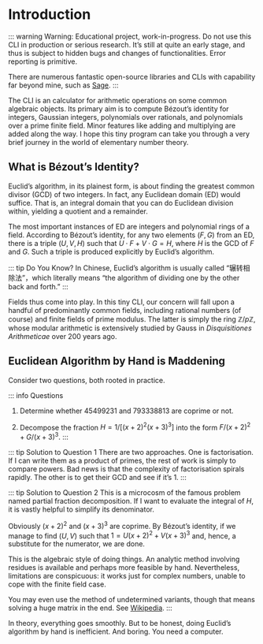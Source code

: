 # Introduction

::: warning Warning: Educational project, work-in-progress.
Do not use this CLI in production or serious research. It’s still at quite an early stage, and thus is subject to hidden bugs and changes of functionalities. Error reporting is primitive. 

There are numerous fantastic open-source libraries and CLIs with capability far beyond mine, such as [Sage](https://www.sagemath.org/).
:::

The CLI is an calculator for arithmetic operations on some common algebraic objects. Its primary aim is to compute Bézout’s identity for integers, Gaussian integers, polynomials over rationals, and polynomials over a prime finite field. Minor features like adding and multiplying are added along the way. I hope this tiny program can take you through a very brief journey in the world of elementary number theory. 

## What is Bézout’s Identity?
Euclid’s algorithm, in its plainest form, is about finding the greatest common divisor (GCD) of two integers. In fact, any Euclidean domain (ED) would suffice. That is, an integral domain that you can do Euclidean division within, yielding a quotient and a remainder. 

The most important instances of ED are integers and polynomial rings of a field. According to Bézout’s identity, for any two elements $(F, G)$ from an ED, there is a triple $(U, V, H)$ such that $U \cdot F + V \cdot G = H$, where $H$ is the GCD of $F$ and $G$. Such a triple is produced explicitly by Euclid’s algorithm. 

::: tip Do You Know?
In Chinese, Euclid’s algorithm is usually called “辗转相除法”，which literally means “the algorithm of dividing one by the other back and forth.”
:::

Fields thus come into play. In this tiny CLI, our concern will fall upon a handful of predominantly common fields, including rational numbers (of course) and finite fields of prime modulus. The latter is simply the ring $\mathbb{Z}/p\mathbb{Z}$, whose modular arithmetic is extensively studied by Gauss in *Disquisitiones Arithmeticae* over 200 years ago.

## Euclidean Algorithm by Hand is Maddening

Consider two questions, both rooted in practice.

::: info Questions
1. Determine whether $45499231$ and $793338813$ are coprime or not.

2. Decompose the fraction $H = 1/[(x+2)^2 (x+3)^3]$ into the 
form $F/(x+2)^2 + G/(x+3)^3$.
:::

::: tip Solution to Question 1
There are two approaches. One is factorisation. If I can write them as a product of primes, the rest of work is simply to compare powers. Bad news is that the complexity of factorisation spirals rapidly. The other is to get their GCD and see if it’s 1.
:::

::: tip Solution to Question 2
This is a microcosm of the famous problem named partial fraction decomposition. If I want to evaluate the 
integral of $H$, it is vastly helpful to simplify its denominator. 

Obviously $(x+2)^2$ and $(x+3)^3$ are coprime. By Bézout’s identity, if we manage to find $(U, V)$ such that $1 = U (x+2)^2 + V (x+3)^3$ and, hence, a substitute for the numerator, we are done.

This is the algebraic style of doing things. An analytic method involving residues is available and perhaps more feasible by hand. Nevertheless, limitations are conspicuous: it works just for complex numbers, unable to cope with the finite field case. 

You may even use the method of undetermined variants, though that means solving a huge matrix in the end. See [Wikipedia](https://en.wikipedia.org/wiki/Partial_fraction_decomposition).
:::

In theory, everything goes smoothly. But to be honest, doing Euclid’s algorithm by hand is inefficient. And 
boring. You need a computer.